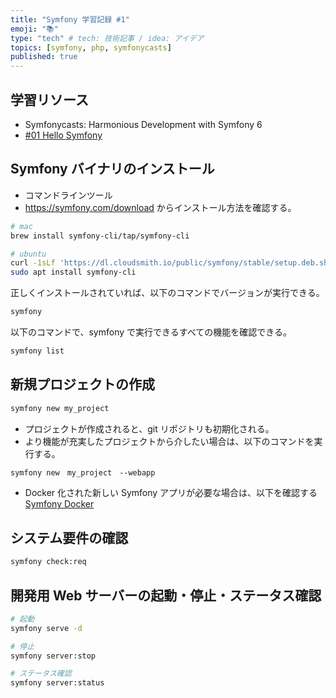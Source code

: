 ```yaml
---
title: "Symfony 学習記録 #1"
emoji: "📚"
type: "tech" # tech: 技術記事 / idea: アイデア
topics: [symfony, php, symfonycasts]
published: true
---
```


## 学習リソース

- Symfonycasts: Harmonious Development with Symfony 6
- [#01 Hello Symfony](https://symfonycasts.com/screencast/symfony6/setup)

## Symfony バイナリのインストール

- コマンドラインツール
- https://symfony.com/download からインストール方法を確認する。

```bash
# mac
brew install symfony-cli/tap/symfony-cli

# ubuntu
curl -1sLf 'https://dl.cloudsmith.io/public/symfony/stable/setup.deb.sh' | sudo -E bash
sudo apt install symfony-cli
```

正しくインストールされていれば、以下のコマンドでバージョンが実行できる。

```bash
symfony
```

以下のコマンドで、symfony で実行できるすべての機能を確認できる。

```bash
symfony list
```

## 新規プロジェクトの作成

```bash
symfony new my_project
```

- プロジェクトが作成されると、git リポジトリも初期化される。
- より機能が充実したプロジェクトから介したい場合は、以下のコマンドを実行する。

```bash
symfony new　my_project　--webapp
```

- Docker 化された新しい Symfony アプリが必要な場合は、以下を確認する
  [Symfony Docker](https://github.com/dunglas/symfony-docker)

## システム要件の確認

```bash
symfony check:req
```

## 開発用 Web サーバーの起動・停止・ステータス確認

```bash
# 起動
symfony serve -d

# 停止
symfony server:stop

# ステータス確認
symfony server:status
```
